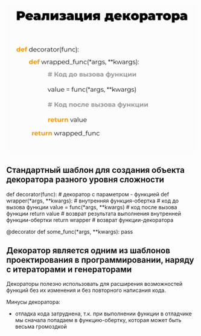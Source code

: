 ![img.png](img.png)

## Стандартный шаблон для создания объекта декоратора разного уровня сложности
def decorator(func):                    # декоратор с параметром - функцией
    def wrapper(*args, **kwargs):                      # внутренняя функция-обертка
        # код до вызова функции
        value = func(*args, **kwargs)
        # код после вызова функции
        return value                    # возврат результата выполнения внутренней функции-обертки 
    return wrapper                      # возврат функции-декоратора 


@decorator
def some_func(*args, **kwargs):
    pass

## Декоратор является одним из шаблонов проектирования в программировании, наряду с итераторами и генераторами
Декораторы полезно использовать для расширения возможностей функций без их изменения и без повторного написания кода.

Минусы декоратора:
- отладка кода затруднена, т.к. при выполнении функции в отладчике мы сначала попадаем в функцию-обертку, 
которая может быть весьма громоздкой   